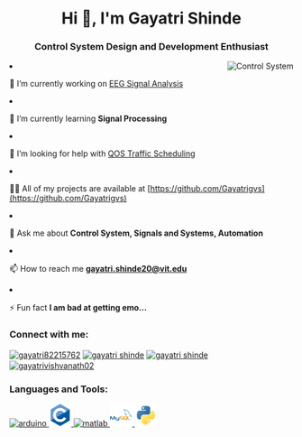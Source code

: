 <h1 align="center">Hi 👋, I'm Gayatri Shinde</h1>
<h3 align="center">Control System Design and Development Enthusiast</h3>
<img align="right" alt="Control System" width"400" src="https://3.bp.blogspot.com/-YzpoWBa4piM/VtGXo__EQ6I/AAAAAAAAAgo/28Yk0L9Plzo/s1600/ten-ft.gif"



- 🔭 I’m currently working on [EEG Signal Analysis](https://github.com/Gayatrigvs/EEG-Signal-Analysis)

- 🌱 I’m currently learning **Signal Processing**

- 🤝 I’m looking for help with [QOS Traffic Scheduling](https://github.com/Gayatrigvs/QOS-Traffic-Scheduling)

- 👨‍💻 All of my projects are available at [https://github.com/Gayatrigvs](https://github.com/Gayatrigvs)

- 💬 Ask me about **Control System, Signals and Systems, Automation**

- 📫 How to reach me **gayatri.shinde20@vit.edu**

- ⚡ Fun fact **I am bad at getting emo...**

<h3 align="left">Connect with me:</h3>
<p align="left">
<a href="https://twitter.com/gayatri82215762" target="blank"><img align="center" src="https://raw.githubusercontent.com/rahuldkjain/github-profile-readme-generator/master/src/images/icons/Social/twitter.svg" alt="gayatri82215762" height="30" width="40" /></a>
<a href="https://linkedin.com/in/gayatri shinde" target="blank"><img align="center" src="https://raw.githubusercontent.com/rahuldkjain/github-profile-readme-generator/master/src/images/icons/Social/linked-in-alt.svg" alt="gayatri shinde" height="30" width="40" /></a>
<a href="https://fb.com/gayatri shinde" target="blank"><img align="center" src="https://raw.githubusercontent.com/rahuldkjain/github-profile-readme-generator/master/src/images/icons/Social/facebook.svg" alt="gayatri shinde" height="30" width="40" /></a>
<a href="https://instagram.com/gayatrivishvanath02" target="blank"><img align="center" src="https://raw.githubusercontent.com/rahuldkjain/github-profile-readme-generator/master/src/images/icons/Social/instagram.svg" alt="gayatrivishvanath02" height="30" width="40" /></a>
</p>

<h3 align="left">Languages and Tools:</h3>
<p align="left"> <a href="https://www.arduino.cc/" target="_blank" rel="noreferrer"> <img src="https://cdn.worldvectorlogo.com/logos/arduino-1.svg" alt="arduino" width="40" height="40"/> </a> <a href="https://www.cprogramming.com/" target="_blank" rel="noreferrer"> <img src="https://raw.githubusercontent.com/devicons/devicon/master/icons/c/c-original.svg" alt="c" width="40" height="40"/> </a> <a href="https://www.mathworks.com/" target="_blank" rel="noreferrer"> <img src="https://upload.wikimedia.org/wikipedia/commons/2/21/Matlab_Logo.png" alt="matlab" width="40" height="40"/> </a> <a href="https://www.mysql.com/" target="_blank" rel="noreferrer"> <img src="https://raw.githubusercontent.com/devicons/devicon/master/icons/mysql/mysql-original-wordmark.svg" alt="mysql" width="40" height="40"/> </a> <a href="https://www.python.org" target="_blank" rel="noreferrer"> <img src="https://raw.githubusercontent.com/devicons/devicon/master/icons/python/python-original.svg" alt="python" width="40" height="40"/> </a> </p>
